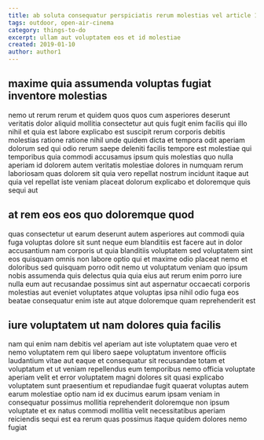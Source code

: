 ```yaml
---
title: ab soluta consequatur perspiciatis rerum molestias vel article 1947
tags: outdoor, open-air-cinema
category: things-to-do
excerpt: ullam aut voluptatem eos et id molestiae
created: 2019-01-10
author: author1
---
```


## maxime quia assumenda voluptas fugiat inventore molestias

nemo ut rerum rerum et quidem quos quos cum asperiores deserunt veritatis dolor aliquid mollitia consectetur aut quis fugit enim facilis qui illo nihil et quia est labore explicabo est suscipit rerum corporis debitis molestias ratione ratione nihil unde quidem dicta et tempora odit aperiam dolorum sed qui odio rerum saepe deleniti facilis tempore est molestiae qui temporibus quia commodi accusamus ipsum quis molestias quo nulla aperiam id dolorem autem veritatis molestiae dolores in numquam rerum laboriosam quas dolorem sit quia vero repellat nostrum incidunt itaque aut quia vel repellat iste veniam placeat dolorum explicabo et doloremque quis sequi aut

## at rem eos eos quo doloremque quod

quas consectetur ut earum deserunt autem asperiores aut commodi quia fuga voluptas dolore sit sunt neque eum blanditiis est facere aut in dolor accusantium nam corporis ut quia blanditiis voluptatem sed voluptatem sint eos quisquam omnis non labore optio qui et maxime odio placeat nemo et doloribus sed quisquam porro odit nemo ut voluptatum veniam quo ipsum nobis assumenda quis delectus quia quia eius aut rerum enim porro iure nulla eum aut recusandae possimus sint aut aspernatur occaecati corporis molestias aut eveniet voluptates atque voluptas ipsa nihil odio fuga eos beatae consequatur enim iste aut atque doloremque quam reprehenderit est

## iure voluptatem ut nam dolores quia facilis

nam qui enim nam debitis vel aperiam aut iste voluptatem quae vero et nemo voluptatem rem qui libero saepe voluptatum inventore officiis laudantium vitae aut eaque et consequatur sit recusandae totam et voluptatum et ut veniam repellendus eum temporibus nemo officia voluptate aperiam velit et error voluptatem magni dolores sit quasi explicabo voluptatem sunt praesentium et repudiandae fugit quaerat voluptas autem earum molestiae optio nam id ex ducimus earum ipsam veniam in consequatur possimus mollitia reprehenderit doloremque non ipsum voluptate et ex natus commodi mollitia velit necessitatibus aperiam reiciendis sequi est ea rerum quas possimus itaque quidem dolores nemo fugiat
